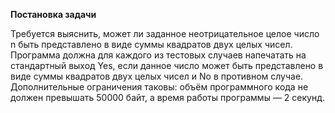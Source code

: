 **Постановка задачи**


Требуется выяснить, может ли заданное неотрицательное целое
число n быть представлено в виде суммы квадратов двух целых чисел. 
Программа должна для каждого из тестовых случаев
напечатать на стандартный выход Yes, если данное число может быть представлено в
виде суммы квадратов двух целых чисел и No в противном случае. Дополнительные ограничения
таковы: объём программного кода не должен превышать 50000 байт, а время
работы программы — 2 секунд.
